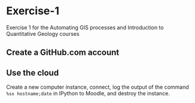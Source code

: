 # Exercise-1
Exercise 1 for the Automating GIS processes and Introduction to Quantitative Geology courses

## Create a GitHub.com account

## Use the cloud
Create a new computer instance, connect, log the output of the command `%sx hostname;date` in IPython to Moodle, and destroy the instance.
